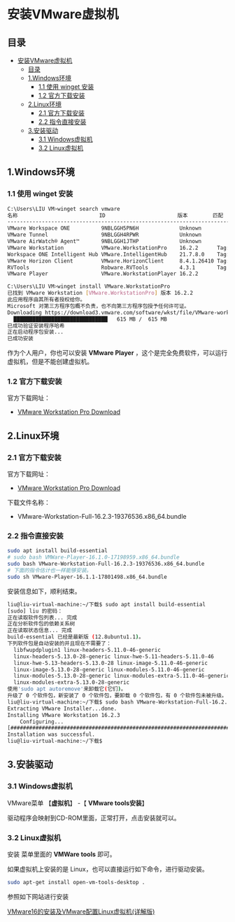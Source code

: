 # 安装VMware虚拟机

## 目录

- [安装VMware虚拟机](#安装vmware虚拟机)
  - [目录](#目录)
  - [1.Windows环境](#1windows环境)
    - [1.1 使用 winget 安装](#11-使用-winget-安装)
    - [1.2 官方下载安装](#12-官方下载安装)
  - [2.Linux环境](#2linux环境)
    - [2.1 官方下载安装](#21-官方下载安装)
    - [2.2 指令直接安装](#22-指令直接安装)
  - [3.安装驱动](#3安装驱动)
    - [3.1 Windows虚拟机](#31-windows虚拟机)
    - [3.2 Linux虚拟机](#32-linux虚拟机)

## 1.Windows环境

### 1.1 使用 winget 安装

```bash
C:\Users\LIU VM>winget search vmware
名称                          ID                       版本        匹配        源
--------------------------------------------------------------------------------------
VMware Workspace ONE          9NBLGGH5PN6H             Unknown                 msstore
VMware Tunnel                 9NBLGGH4RPWR             Unknown                 msstore
VMware AirWatch® Agent™       9NBLGGH1JTHP             Unknown                 msstore
VMware Workstation            VMware.WorkstationPro    16.2.2      Tag: vmware winget
Workspace ONE Intelligent Hub VMware.IntelligentHub    21.7.8.0    Tag: vmware winget
VMware Horizon Client         VMware.HorizonClient     8.4.1.26410 Tag: vmware winget
RVTools                       Robware.RVTools          4.3.1       Tag: vmware winget
VMware Player                 VMware.WorkstationPlayer 16.2.2                  winget

C:\Users\LIU VM>winget install VMware.WorkstationPro
已找到 VMware Workstation [VMware.WorkstationPro] 版本 16.2.2
此应用程序由其所有者授权给你。
Microsoft 对第三方程序包概不负责，也不向第三方程序包授予任何许可证。
Downloading https://download3.vmware.com/software/wkst/file/VMware-workstation-full-16.2.2-19200509.exe
  ██████████████████████████████   615 MB /  615 MB
已成功验证安装程序哈希
正在启动程序包安装...
已成功安装
```

作为个人用户，你也可以安装 **VMware Player** ，这个是完全免费软件，可以运行虚拟机，但是不能创建虚拟机。

### 1.2 官方下载安装

官方下载网址：

- [VMware Workstation Pro Download](https://www.vmware.com/jp/products/workstation-pro/workstation-pro-evaluation.html)



## 2.Linux环境

### 2.1 官方下载安装

官方下载网址：

- [VMware Workstation Pro Download](https://www.vmware.com/jp/products/workstation-pro/workstation-pro-evaluation.html)

下载文件名称：

- VMware-Workstation-Full-16.2.3-19376536.x86_64.bundle



### 2.2 指令直接安装

```bash
sudo apt install build-essential
# sudo bash VMWare-Player-16.1.0-17198959.x86_64.bundle
sudo bash VMware-Workstation-Full-16.2.3-19376536.x86_64.bundle
# 下面的指令估计也一样能够安装。
sudo sh VMware-Player-16.1.1-17801498.x86_64.bundle
```

安装信息如下，顺利结束。

```bash
liu@liu-virtual-machine:~/下载$ sudo apt install build-essential
[sudo] liu 的密码： 
正在读取软件包列表... 完成
正在分析软件包的依赖关系树       
正在读取状态信息... 完成       
build-essential 已经是最新版 (12.8ubuntu1.1)。
下列软件包是自动安装的并且现在不需要了：
  libfwupdplugin1 linux-headers-5.11.0-46-generic
  linux-headers-5.13.0-28-generic linux-hwe-5.11-headers-5.11.0-46
  linux-hwe-5.13-headers-5.13.0-28 linux-image-5.11.0-46-generic
  linux-image-5.13.0-28-generic linux-modules-5.11.0-46-generic
  linux-modules-5.13.0-28-generic linux-modules-extra-5.11.0-46-generic
  linux-modules-extra-5.13.0-28-generic
使用'sudo apt autoremove'来卸载它(它们)。
升级了 0 个软件包，新安装了 0 个软件包，要卸载 0 个软件包，有 0 个软件包未被升级。
liu@liu-virtual-machine:~/下载$ sudo bash VMware-Workstation-Full-16.2.3-19376536.x86_64.bundle
Extracting VMware Installer...done.
Installing VMware Workstation 16.2.3
    Configuring...
[######################################################################] 100%
Installation was successful.
liu@liu-virtual-machine:~/下载$ 

```


## 3.安装驱动

### 3.1 Windows虚拟机

VMware菜单 【**虚拟机**】 -【 **VMware tools安装**】

驱动程序会映射到CD-ROM里面，正常打开，点击安装就可以。


### 3.2 Linux虚拟机
安装 菜单里面的 **VMWare tools** 即可。

如果虚拟机上安装的是 Linux，也可以直接运行如下命令，进行驱动安装。

```bash
sudo apt-get install open-vm-tools-desktop .
```





参照如下网站进行安装

[VMware16的安装及VMware配置Linux虚拟机(详解版)](https://blog.csdn.net/m0_50519965/article/details/116175873?ops_request_misc=%257B%2522request%255Fid%2522%253A%2522164892122916782184660652%2522%252C%2522scm%2522%253A%252220140713.130102334..%2522%257D&request_id=164892122916782184660652&biz_id=0&utm_medium=distribute.pc_search_result.none-task-blog-2~all~top_positive~default-1-116175873.142^v5^pc_search_insert_es_download,157^v4^control&utm_term=VMware&spm=1018.2226.3001.4187)